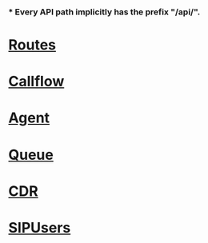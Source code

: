 ### * Every API path implicitly has the prefix "/api/".

# [Routes](routes)

# [Callflow](callflow)

# [Agent](agent)

# [Queue](queue)

# [CDR](cdr)

# [SIPUsers](SIPUsers)